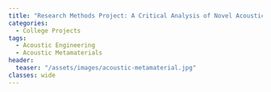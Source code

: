 ```yaml
---
title: "Research Methods Project: A Critical Analysis of Novel Acoustic Metamaterials Applied to Automotive Silencers"
categories:
  - College Projects
tags:
  - Acoustic Engineering
  - Acoustic Metamaterials
header:
  teaser: "/assets/images/acoustic-metamaterial.jpg"
classes: wide
---
```


<object data="/assets/documents/Conall-Daly-4E3-Project.pdf" width="1000" height="1000" type='application/pdf'></object>
